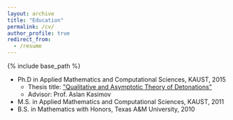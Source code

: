 ```yaml
---
layout: archive
title: "Education"
permalink: /cv/
author_profile: true
redirect_from:
  - /resume
---
```


{% include base_path %}

* Ph.D in Applied Mathematics and Computational Sciences, KAUST, 2015
  * Thesis title: ["Qualitative and Asymptotic Theory of Detonations"](https://hal.science/tel-02497249/file/Luiz%20Faria%20Thesis.pdf)
  * Advisor: Prof. Aslan Kasimov
* M.S. in Applied Mathematics and Computational Sciences, KAUST, 2011
* B.S. in Mathematics with Honors, Texas A&M University, 2010

